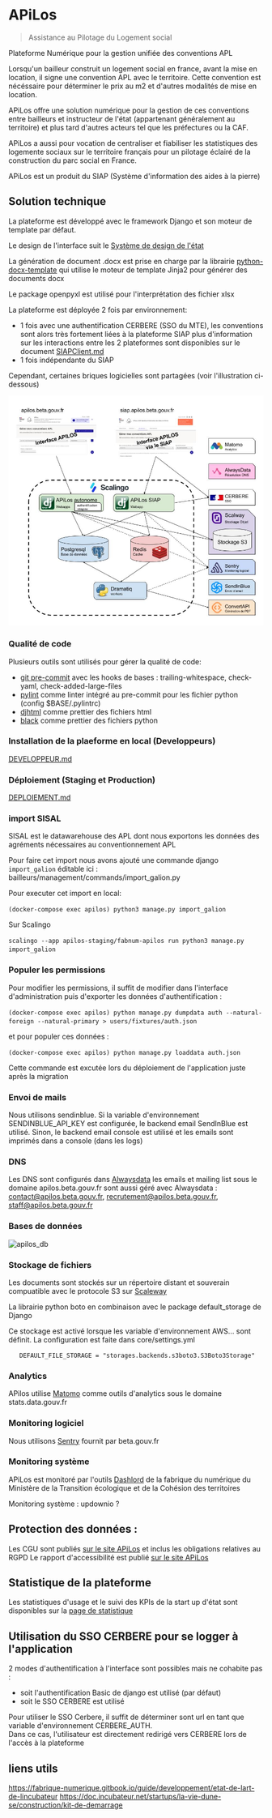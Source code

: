 # APiLos

> Assistance au Pilotage du Logement social

Plateforme Numérique pour la gestion unifiée des conventions APL

Lorsqu'un bailleur construit un logement social en france, avant la mise en location, il signe une convention APL avec le territoire. Cette convention est nécéssaire pour déterminer le prix au m2 et d'autres modalités de mise en location.

APiLos offre une solution numérique pour la gestion de ces conventions entre bailleurs et instructeur de l'état (appartenant généralement au territoire) et plus tard d'autres acteurs tel que les préfectures ou la CAF.

APiLos a aussi pour vocation de centraliser et fiabiliser les statistiques des logemente sociaux sur le territoire français pour un pilotage éclairé de la construction du parc social en France.

APiLos est un produit du SIAP (Système d'information des aides à la pierre)

## Solution technique

La plateforme est développé avec le framework Django et son moteur de template par défaut.

Le design de l'interface suit le [Système de design de l'état](https://gouvfr.atlassian.net/wiki/spaces/DB/overview?homepageId=145359476)

La génération de document .docx est prise en charge par la librairie [python-docx-template](https://docxtpl.readthedocs.io/en/latest/) qui utilise le moteur de template Jinja2 pour générer des documents docx

Le package openpyxl est utilisé pour l'interprétation des fichier xlsx

La plateforme est déployée 2 fois par environnement:
- 1 fois avec une authentification CERBERE (SSO du MTE), les conventions sont alors très fortement liées à la plateforme SIAP
plus d'information sur les interactions entre les 2 plateformes sont disponibles sur le document [SIAPClient.md](./SIAPClient.md)
- 1 fois indépendante du SIAP

Cependant, certaines briques logicielles sont partagées (voir l'illustration ci-dessous)

![Architecture APilos](static/img/ArchitectureAPilos.jpg)

### Qualité de code

Plusieurs outils sont utilisés pour gérer la qualité de code:

* [git pre-commit](https://pre-commit.com/) avec les hooks de bases : trailing-whitespace, check-yaml, check-added-large-files
* [pylint](https://pypi.org/project/pylint/) comme linter intégré au pre-commit pour les fichier python (config $BASE/.pylintrc)
* [djhtml](https://pypi.org/project/djhtml/) comme prettier des fichiers html
* [black](https://pypi.org/project/black/) comme prettier des fichiers python

### Installation de la plaeforme en local (Developpeurs)

[DEVELOPPEUR.md](DEVELOPPEUR.md)

### Déploiement (Staging et Production)

[DEPLOIEMENT.md](DEPLOIEMENT.md)

### import SISAL

SISAL est le datawarehouse des APL dont nous exportons les données des agréments nécessaires au conventionnement APL

Pour faire cet import nous avons ajouté une commande django `import_galion` éditable ici : bailleurs/management/commands/import_galion.py

Pour executer cet import en local:

```(docker-compose exec apilos) python3 manage.py import_galion```

Sur Scalingo

```scalingo --app apilos-staging/fabnum-apilos run python3 manage.py import_galion```

### Populer les permissions

Pour modifier les permissions, il suffit de modifier dans l'interface d'administration puis d'exporter les données d'authentification :

```(docker-compose exec apilos) python manage.py dumpdata auth --natural-foreign --natural-primary > users/fixtures/auth.json```

et pour populer ces données :

```(docker-compose exec apilos) python manage.py loaddata auth.json```

Cette commande est excutée lors du déploiement de l'application juste après la migration

### Envoi de mails

Nous utilisons sendinblue. Si la variable d'environnement SENDINBLUE_API_KEY est configurée, le backend email SendInBlue est utilisé. Sinon, le backend email console est utilisé et les emails sont imprimés dans a console (dans les logs)

### DNS

Les DNS sont configurés dans [Alwaysdata](https://admin.alwaysdata.com/)
les emails et mailing list sous le domaine apilos.beta.gouv.fr sont aussi géré avec Alwaysdata : contact@apilos.beta.gouv.fr, recrutement@apilos.beta.gouv.fr, staff@apilos.beta.gouv.fr

### Bases de données

![apilos_db](static/img/apilos_db.svg)

### Stockage de fichiers

Les documents sont stockés sur un répertoire distant et souverain compuatible avec le protocole S3 sur [Scaleway](https://console.scaleway.com/object-storage/buckets)

La librairie python boto en combinaison avec le package default_storage de Django

Ce stockage est activé lorsque les variable d'environnement AWS... sont définit. La configuration est faite dans core/settings.yml

```
   DEFAULT_FILE_STORAGE = "storages.backends.s3boto3.S3Boto3Storage"
```

### Analytics

APilos utilise [Matomo](https://stats.data.gouv.fr/index.php?module=CoreHome&action=index&idSite=188&period=day&date=yesterday#?idSite=188&period=day&date=yesterday&segment=&category=Dashboard_Dashboard&subcategory=1) comme outils d'analytics sous le domaine stats.data.gouv.fr

### Monitoring logiciel

Nous utilisons [Sentry](https://sentry.io/organizations/betagouv-f7/issues/?project=5852556) fournit par beta.gouv.fr

### Monitoring système

APiLos est monitoré par l'outils [Dashlord](https://dashlord.mte.incubateur.net/dashlord/url/apilos-beta-gouv-fr/) de la fabrique du numérique du Ministère de la Transition écologique et de la Cohésion des territoires

Monitoring système : updownio ?

## Protection des données :

Les CGU sont publiés [sur le site APiLos](https://apilos.beta.gouv.fr/cgu) et inclus les obligations relatives au RGPD
Le rapport d'accessibilité est publié [sur le site APiLos](https://apilos.beta.gouv.fr/accessibilite)

## Statistique de la plateforme

Les statistiques d'usage et le suivi des KPIs de la start up d'état sont disponibles sur la [page de statistique](https://apilos.beta.gouv.fr/stats)

## Utilisation du SSO CERBERE pour se logger à l'application

2 modes d'authentification à l'interface sont possibles mais ne cohabite pas :
  * soit l'authentification Basic de django est utilisé (par défaut)
  * soit le SSO CERBERE est utilisé

Pour utiliser le SSO Cerbere, il suffit de déterminer sont url en tant que variable d'environnement CERBERE_AUTH. \
Dans ce cas, l'utilisateur est directement redirigé vers CERBERE lors de l'accès à la plateforme

## liens utils

https://fabrique-numerique.gitbook.io/guide/developpement/etat-de-lart-de-lincubateur
https://doc.incubateur.net/startups/la-vie-dune-se/construction/kit-de-demarrage

